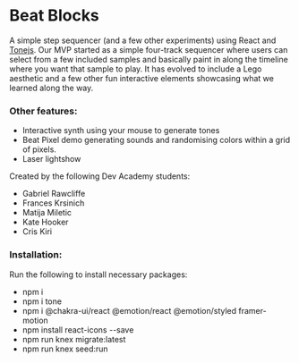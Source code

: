 # Beat Blocks

A simple step sequencer (and a few other experiments) using React and [Tonejs](https://tonejs.github.io). Our MVP started as a simple four-track sequencer where users can select from a few included samples and basically paint in along the timeline where you want that sample to play. It has evolved to include a Lego aesthetic and a few other fun interactive elements showcasing what we learned along the way.

### Other features:
- Interactive synth using your mouse to generate tones
- Beat Pixel demo generating sounds and randomising colors within a grid of pixels.
- Laser lightshow

 Created by the following Dev Academy students:
- Gabriel Rawcliffe
- Frances Krsinich
- Matija Miletic
- Kate Hooker
- Cris Kiri

### Installation:
Run the following to install necessary packages:
- npm i
- npm i tone
- npm i @chakra-ui/react @emotion/react @emotion/styled framer-motion
- npm install react-icons --save
- npm run knex migrate:latest
- npm run knex seed:run
